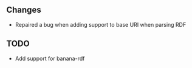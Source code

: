 Changes
-------

-   Repaired a bug when adding support to base URI when parsing RDF  

TODO
----

-   Add support for banana-rdf

 


